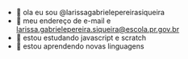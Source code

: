 - 👋 ola eu sou @larissagabrielepereirasiqueira
- 👀 meu endereço de e-mail e larissa.gabrielepereira.siqueira@escola.pr.gov.br
- 🌱 estou estudando javascript e scratch
- 💞️ estou aprendendo novas linguagens
